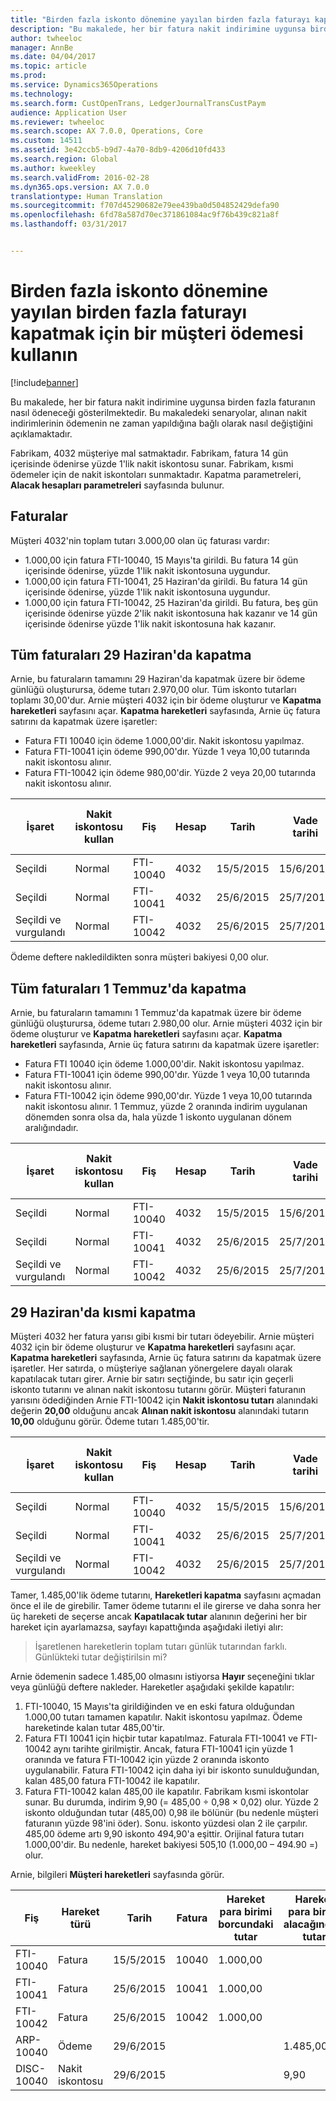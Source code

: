 ```yaml
---
title: "Birden fazla iskonto dönemine yayılan birden fazla faturayı kapatmak için bir müşteri ödemesi kullanın"
description: "Bu makalede, her bir fatura nakit indirimine uygunsa birden fazla faturanın nasıl ödeneceği gösterilmektedir. Bu makaledeki senaryolar, alınan nakit indirimlerinin ödemenin ne zaman yapıldığına bağlı olarak nasıl değiştiğini açıklamaktadır."
author: twheeloc
manager: AnnBe
ms.date: 04/04/2017
ms.topic: article
ms.prod: 
ms.service: Dynamics365Operations
ms.technology: 
ms.search.form: CustOpenTrans, LedgerJournalTransCustPaym
audience: Application User
ms.reviewer: twheeloc
ms.search.scope: AX 7.0.0, Operations, Core
ms.custom: 14511
ms.assetid: 3e42ccb5-b9d7-4a70-8db9-4206d10fd433
ms.search.region: Global
ms.author: kweekley
ms.search.validFrom: 2016-02-28
ms.dyn365.ops.version: AX 7.0.0
translationtype: Human Translation
ms.sourcegitcommit: f707d45290682e79ee439ba0d504852429defa90
ms.openlocfilehash: 6fd78a587d70ec371861084ac9f76b439c821a8f
ms.lasthandoff: 03/31/2017


---
```


# <a name="use-a-customer-payment-to-settle-multiple-invoices-that-span-multiple-discount-periods"></a>Birden fazla iskonto dönemine yayılan birden fazla faturayı kapatmak için bir müşteri ödemesi kullanın

[!include[banner](../includes/banner.md)]


Bu makalede, her bir fatura nakit indirimine uygunsa birden fazla faturanın nasıl ödeneceği gösterilmektedir. Bu makaledeki senaryolar, alınan nakit indirimlerinin ödemenin ne zaman yapıldığına bağlı olarak nasıl değiştiğini açıklamaktadır.

Fabrikam, 4032 müşteriye mal satmaktadır. Fabrikam, fatura 14 gün içerisinde ödenirse yüzde 1'lik nakit iskontosu sunar. Fabrikam, kısmi ödemeler için de nakit iskontoları sunmaktadır. Kapatma parametreleri, **Alacak hesapları parametreleri** sayfasında bulunur.

## <a name="invoices"></a>Faturalar
Müşteri 4032'nin toplam tutarı 3.000,00 olan üç faturası vardır:

-   1.000,00 için fatura FTI-10040, 15 Mayıs'ta girildi. Bu fatura 14 gün içerisinde ödenirse, yüzde 1'lik nakit iskontosuna uygundur.
-   1.000,00 için fatura FTI-10041, 25 Haziran'da girildi. Bu fatura 14 gün içerisinde ödenirse, yüzde 1'lik nakit iskontosuna uygundur.
-   1.000,00 için fatura FTI-10042, 25 Haziran'da girildi. Bu fatura, beş gün içerisinde ödenirse yüzde 2'lik nakit iskontosuna hak kazanır ve 14 gün içerisinde ödenirse yüzde 1'lik nakit iskontosuna hak kazanır.

## <a name="settle-all-invoices-on-june-29"></a>Tüm faturaları 29 Haziran'da kapatma
Arnie, bu faturaların tamamını 29 Haziran'da kapatmak üzere bir ödeme günlüğü oluşturursa, ödeme tutarı 2.970,00 olur. Tüm iskonto tutarları toplamı 30,00'dur. Arnie müşteri 4032 için bir ödeme oluşturur ve **Kapatma hareketleri** sayfasını açar. **Kapatma hareketleri** sayfasında, Arnie üç fatura satırını da kapatmak üzere işaretler:

-   Fatura FTI 10040 için ödeme 1.000,00'dir. Nakit iskontosu yapılmaz.
-   Fatura FTI-10041 için ödeme 990,00'dır. Yüzde 1 veya 10,00 tutarında nakit iskontosu alınır.
-   Fatura FTI-10042 için ödeme 980,00'dir. Yüzde 2 veya 20,00 tutarında nakit iskontosu alınır.

| İşaret                     | Nakit iskontosu kullan | Fiş   | Hesap | Tarih      | Vade tarihi  | Fatura | Hareket para birimi borcundaki tutar | Hareket para birimi alacağındaki tutar | Para Birimi | Kapatılacak tutar |
|--------------------------|-------------------|-----------|---------|-----------|-----------|---------|--------------------------------------|---------------------------------------|----------|------------------|
| Seçildi                 | Normal            | FTI-10040 | 4032    | 15/5/2015 | 15/6/2015 | 10040   | 1.000,00                             |                                       | ABD Doları      | 1.000,00         |
| Seçildi                 | Normal            | FTI-10041 | 4032    | 25/6/2015 | 25/7/2015 | 10041   | 1.000,00                             |                                       | ABD Doları      | 990,00           |
| Seçildi ve vurgulandı | Normal            | FTI-10042 | 4032    | 25/6/2015 | 25/7/2015 | 10042   | 1.000,00                             |                                       | ABD Doları      | 980,00           |

Ödeme deftere nakledildikten sonra müşteri bakiyesi 0,00 olur.

## <a name="settle-all-invoices-on-july-1"></a>Tüm faturaları 1 Temmuz'da kapatma
Arnie, bu faturaların tamamını 1 Temmuz'da kapatmak üzere bir ödeme günlüğü oluşturursa, ödeme tutarı 2.980,00 olur. Arnie müşteri 4032 için bir ödeme oluşturur ve **Kapatma hareketleri** sayfasını açar. **Kapatma hareketleri** sayfasında, Arnie üç fatura satırını da kapatmak üzere işaretler:

-   Fatura FTI 10040 için ödeme 1.000,00'dir. Nakit iskontosu yapılmaz.
-   Fatura FTI-10041 için ödeme 990,00'dır. Yüzde 1 veya 10,00 tutarında nakit iskontosu alınır.
-   Fatura FTI-10042 için ödeme 990,00'dır. Yüzde 1 veya 10,00 tutarında nakit iskontosu alınır. 1 Temmuz, yüzde 2 oranında indirim uygulanan dönemden sonra olsa da, hala yüzde 1 iskonto uygulanan dönem aralığındadır.

| İşaret                     | Nakit iskontosu kullan | Fiş   | Hesap | Tarih      | Vade tarihi  | Fatura | Hareket para birimi borcundaki tutar | Hareket para birimi alacağındaki tutar | Para Birimi | Kapatılacak tutar |
|--------------------------|-------------------|-----------|---------|-----------|-----------|---------|--------------------------------------|---------------------------------------|----------|------------------|
| Seçildi                 | Normal            | FTI-10040 | 4032    | 15/5/2015 | 15/6/2015 | 10040   | 1.000,00                             |                                       | ABD Doları      | 1.000,00         |
| Seçildi                 | Normal            | FTI-10041 | 4032    | 25/6/2015 | 25/7/2015 | 10041   | 1.000,00                             |                                       | ABD Doları      | 990,00           |
| Seçildi ve vurgulandı | Normal            | FTI-10042 | 4032    | 25/6/2015 | 25/7/2015 | 10042   | 1.000,00                             |                                       | ABD Doları      | 990,00           |

## <a name="partial-settlement-on-june-29"></a>29 Haziran'da kısmi kapatma
Müşteri 4032 her fatura yarısı gibi kısmi bir tutarı ödeyebilir. Arnie müşteri 4032 için bir ödeme oluşturur ve **Kapatma hareketleri** sayfasını açar. **Kapatma hareketleri** sayfasında, Arnie üç fatura satırını da kapatmak üzere işaretler. Her satırda, o müşteriye sağlanan yönergelere dayalı olarak kapatılacak tutarı girer. Arnie bir satırı seçtiğinde, bu satır için geçerli iskonto tutarını ve alınan nakit iskontosu tutarını görür. Müşteri faturanın yarısını ödediğinden Arnie FTI-10042 için **Nakit iskontosu tutarı** alanındaki değerin **20,00** olduğunu ancak **Alınan nakit iskontosu** alanındaki tutarın **10,00** olduğunu görür. Ödeme tutarı 1.485,00'tir.

| İşaret                     | Nakit iskontosu kullan | Fiş   | Hesap | Tarih      | Vade tarihi  | Fatura | Hareket para birimi borcundaki tutar | Hareket para birimi alacağındaki tutar | Para Birimi | Kapatılacak tutar |
|--------------------------|-------------------|-----------|---------|-----------|-----------|---------|--------------------------------------|---------------------------------------|----------|------------------|
| Seçildi                 | Normal            | FTI-10040 | 4032    | 15/5/2015 | 15/6/2015 | 10040   | 1.000,00                             |                                       | ABD Doları      | 500,00           |
| Seçildi                 | Normal            | FTI-10041 | 4032    | 25/6/2015 | 25/7/2015 | 10041   | 1.000,00                             |                                       | ABD Doları      | 495,00           |
| Seçildi ve vurgulandı | Normal            | FTI-10042 | 4032    | 25/6/2015 | 25/7/2015 | 10042   | 1.000,00                             |                                       | ABD Doları      | 490,00           |

Tamer, 1.485,00'lik ödeme tutarını, **Hareketleri kapatma** sayfasını açmadan önce el ile de girebilir. Tamer ödeme tutarını el ile girerse ve daha sonra her üç hareketi de seçerse ancak **Kapatılacak tutar** alanının değerini her bir hareket için ayarlamazsa, sayfayı kapattığında aşağıdaki iletiyi alır:

> İşaretlenen hareketlerin toplam tutarı günlük tutarından farklı. Günlükteki tutar değiştirilsin mi?

Arnie ödemenin sadece 1.485,00 olmasını istiyorsa **Hayır** seçeneğini tıklar veya günlüğü deftere nakleder. Hareketler aşağıdaki şekilde kapatılır:

1.  FTI-10040, 15 Mayıs'ta girildiğinden ve en eski fatura olduğundan 1.000,00 tutarı tamamen kapatılır. Nakit iskontosu yapılmaz. Ödeme hareketinde kalan tutar 485,00'tir.
2.  Fatura FTI 10041 için hiçbir tutar kapatılmaz. Faturala FTI-10041 ve FTI-10042 aynı tarihte girilmiştir. Ancak, fatura FTI-10041 için yüzde 1 oranında ve fatura FTI-10042 için yüzde 2 oranında iskonto uygulanabilir. Fatura FTI-10042 için daha iyi bir iskonto sunulduğundan, kalan 485,00 fatura FTI-10042 ile kapatılır.
3.  Fatura FTI-10042 kalan 485,00 ile kapatılır. Fabrikam kısmi iskontolar sunar. Bu durumda, indirim 9,90 (= 485,00 ÷ 0,98 × 0,02) olur. Yüzde 2 iskonto olduğundan tutar (485,00) 0,98 ile bölünür (bu nedenle müşteri faturanın yüzde 98'ini öder). Sonu. iskonto yüzdesi olan 2 ile çarpılır. 485,00 ödeme artı 9,90 iskonto 494,90'a eşittir. Orijinal fatura tutarı 1.000,00'dir. Bu nedenle, hareket bakiyesi 505,10 (1.000,00 – 494.90 =) olur.

Arnie, bilgileri **Müşteri hareketleri** sayfasında görür.

| Fiş    | Hareket türü | Tarih      | Fatura | Hareket para birimi borcundaki tutar | Hareket para birimi alacağındaki tutar | Kalan  | Para Birimi |
|------------|------------------|-----------|---------|--------------------------------------|---------------------------------------|----------|----------|
| FTI-10040  | Fatura          | 15/5/2015 | 10040   | 1.000,00                             |                                       | 0,00     | ABD Doları      |
| FTI-10041  | Fatura          | 25/6/2015 | 10041   | 1.000,00                             |                                       | 1.000,00 | ABD Doları      |
| FTI-10042  | Fatura          | 25/6/2015 | 10042   | 1.000,00                             |                                       | 505,10   | ABD Doları      |
| ARP-10040  | Ödeme          | 29/6/2015 |         |                                      | 1.485,00                              | 0,00     | ABD Doları      |
| DISC-10040 | Nakit iskontosu    | 29/6/2015 |         |                                      | 9,90                                  | 0,00     | ABD Doları      |






